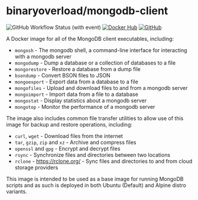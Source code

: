 # binaryoverload/mongodb-client

![GitHub Workflow Status (with event)](https://img.shields.io/github/actions/workflow/status/binaryoverload/docker-backup-clients/docker-mongodb.yml) [![Docker Hub](https://img.shields.io/badge/Docker%20Hub-gray?logo=docker)](https://hub.docker.com/r/binaryoverload/mongodb-client) [![GitHub](https://img.shields.io/badge/GitHub-black?logo=github&logoColor=white)](https://github.com/binaryoverload/docker-backup-clients/)

A Docker image for all of the MongoDB client executables, including:

- `mongosh` - The mongodb shell, a command-line interface for interacting with a mongodb server
- `mongodump` - Dump a database or a collection of databases to a file
- `mongorestore` - Restore a database from a dump file
- `bsondump` - Convert BSON files to JSON
- `mongoexport` - Export data from a database to a file
- `mongofiles` - Upload and download files to and from a mongodb server
- `mongoimport` - Import data from a file to a database
- `mongostat` - Display statistics about a mongodb server
- `mongotop` - Monitor the performance of a mongodb server

The image also includes common file transfer utilities to allow use of this image for backup and restore operations, including:

- `curl`, `wget` - Download files from the internet
- `tar`, `gzip`, `zip` and `xz` - Archive and compress files
- `openssl` and `gpg` - Encrypt and decrypt files
- `rsync` - Synchronize files and directories between two locations
- `rclone` - https://rclone.org/ - Sync files and directories to and from cloud storage providers

This image is intended to be used as a base image for running MongoDB scripts and as such is deployed in both Ubuntu (Default) and Alpine distro variants.
